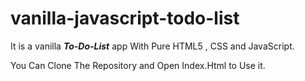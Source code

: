 # vanilla-javascript-todo-list
It is a vanilla ***To-Do-List*** app With Pure HTML5 , CSS and JavaScript.


You Can Clone The Repository and Open Index.Html to Use it.
